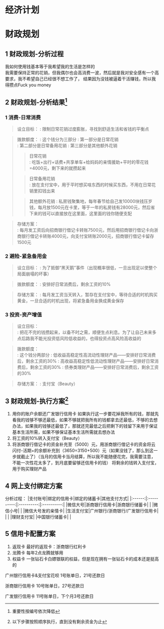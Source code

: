 # 

# 经济计划

# 财政规划


## 1 财政规划-分析过程
<p>我如何使用钱基本等于我希望我的生活是怎样的<br>我需要保持正常的花销，但我偶尔也会高消费一波，然后就是我对安全感有一个高要求，我不希望自己已经很不想工作了，
结果因为没钱被逼着干活赚钱，所以我得攒点Fuck you money<p>

## 2 财政规划-分析结果[^1]
[^1]: 重要性按编号依次降低

### 1 消费-日常消费
> 设立目标：
> : 限制日常花销过度膨胀，寻找到舒适生活和省钱的平衡点

> 拨款额度：
> : 这个钱分为三部分
> : 第一部分是日常花销  
> : 第二部分是日常备用花销
> : 第三部分是其他额外花销  
>> 日常花销  
>> : 吃饭+出行+话费+共享单车+给妈妈的亲情援助+平时的零花钱=4000元，剩下来的就攒起来  
> 
>> 日常备用花销  
>> : 放在支付宝中，用于平时想买啥东西的时候买东西，不用在日常花销里扣钱出来
>
>> 其他额外花销
>> : 私房钱聚集地，每年春节给自己发10000块钱压岁钱，每月放1500元在卡里，等于一年的私房钱有28000元，然后省下来的钱可以直接放在这里面，这里面的钱你随便支配

> 存储方案：  
> : 每月发工资后向招商银行借记卡转账7500元，然后用招商银行借记卡向浙商银行借记卡转账4000元，向支付宝转账2000元，招商银行借记卡留存1500元

### 2 避险-紧急备用金
> 设立目标：
> : 为了抵御“黑天鹅”事件（出现概率很低，一旦出现足以使整个局面崩塌的坏事）

> 拨款额度：
> : 安排好日常消费后，剩余工资的10%

> 存储方案：
> : 每月发工资当天转入，暂存在支付宝中，等待合适的时机购买黄金，一旦合适的时机出现，将紧急备用金换成黄金保存

### 3 投资-资产增值
> 设立目标：  
> : 把花不完的钱攒起来，以备不时之需，顺便生点利息。为了让自己未来多点后路我不能光投资低风险低收益的，也得投资点高风险高收益的

> 拨款额度：  
> : 这个钱分两部分
> : 低收益高稳定性高流动性理财产品——安排好日常消费后，剩余工资的30%
> : 高收益高稳定性低流动性理财产品——安排好日常消费后，剩余工资的30%
> : 债券类理财产品——安排好日常消费后，剩余工资的30%

> 存储方案：
> : 支付宝（Beauty）

## 3 财政规划-执行方案[^2]
[^2]: 以下步骤按照顺序执行，直到没有剩余资金为止
1. 用你的账户余额还广发银行信用卡
如果执行这一步要花掉我所有的钱，那就先看我的钱够不够还最低，如果不够就把我所有的钱都拿去还最低，不够的去想办法，如果我的钱够还最低了，那就还完最低之后把剩下的钱留下来用于保证基本生活所需，如果不够保证基本生活所需就去想办法
2. 将工资的10%转入支付宝（Beauty）
3. 将浙商银行借记卡的资金补充至（5000）元，用浙商银行借记卡的资金将云闪付-活期+的余额补充到（3650=3150+500）元（如果没钱了，那么到这一步就截止了）（当月的信用卡当月结算，所以我不能随便花完，我需要注意，不能一次性花太多了，到月底要留够还信用卡的钱）
将剩余的钱转入支付宝，用于购买理财产品

## 4 网上支付绑定方案
分析过程：
|支付账号|绑定的信用卡|绑定的储蓄卡|其他支付方式|
|:------:|:----------:|:----------:|:----------:|
|微信大号|浙商银行信用卡|浙商银行储蓄卡|        |
|微信小号|            |  |微信大号发的亲情卡|
|生活支付宝|广州银行/浙商银行/广发银行信用卡| | |
|理财支付宝|          |中国银行储蓄卡|            |

## 5 信用卡配置方案
1. 返现卡
最好的返现卡：浙商银行红利卡
2. 龙腾卡
每年2点龙腾就够用
3. 权益卡
一张钻石卡白嫖银联的权益，但是现在拥有一张钻石卡的成本还是挺高的

广州银行信用卡&支付宝花呗
1号账单日，21号还款日

浙商银行信用卡
10号账单日，27号还款日

广发银行信用卡
11号账单日，下个月3号还款日



